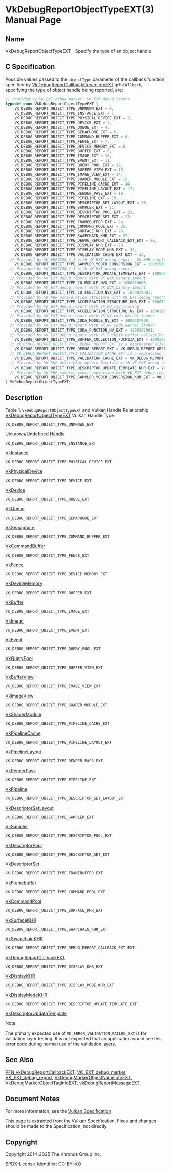 # VkDebugReportObjectTypeEXT(3) Manual Page

## Name

VkDebugReportObjectTypeEXT - Specify the type of an object handle



## [](#_c_specification)C Specification

Possible values passed to the `objectType` parameter of the callback function specified by [VkDebugReportCallbackCreateInfoEXT](https://registry.khronos.org/vulkan/specs/latest/man/html/VkDebugReportCallbackCreateInfoEXT.html)::`pfnCallback`, specifying the type of object handle being reported, are:

```c++
// Provided by VK_EXT_debug_marker, VK_EXT_debug_report
typedef enum VkDebugReportObjectTypeEXT {
    VK_DEBUG_REPORT_OBJECT_TYPE_UNKNOWN_EXT = 0,
    VK_DEBUG_REPORT_OBJECT_TYPE_INSTANCE_EXT = 1,
    VK_DEBUG_REPORT_OBJECT_TYPE_PHYSICAL_DEVICE_EXT = 2,
    VK_DEBUG_REPORT_OBJECT_TYPE_DEVICE_EXT = 3,
    VK_DEBUG_REPORT_OBJECT_TYPE_QUEUE_EXT = 4,
    VK_DEBUG_REPORT_OBJECT_TYPE_SEMAPHORE_EXT = 5,
    VK_DEBUG_REPORT_OBJECT_TYPE_COMMAND_BUFFER_EXT = 6,
    VK_DEBUG_REPORT_OBJECT_TYPE_FENCE_EXT = 7,
    VK_DEBUG_REPORT_OBJECT_TYPE_DEVICE_MEMORY_EXT = 8,
    VK_DEBUG_REPORT_OBJECT_TYPE_BUFFER_EXT = 9,
    VK_DEBUG_REPORT_OBJECT_TYPE_IMAGE_EXT = 10,
    VK_DEBUG_REPORT_OBJECT_TYPE_EVENT_EXT = 11,
    VK_DEBUG_REPORT_OBJECT_TYPE_QUERY_POOL_EXT = 12,
    VK_DEBUG_REPORT_OBJECT_TYPE_BUFFER_VIEW_EXT = 13,
    VK_DEBUG_REPORT_OBJECT_TYPE_IMAGE_VIEW_EXT = 14,
    VK_DEBUG_REPORT_OBJECT_TYPE_SHADER_MODULE_EXT = 15,
    VK_DEBUG_REPORT_OBJECT_TYPE_PIPELINE_CACHE_EXT = 16,
    VK_DEBUG_REPORT_OBJECT_TYPE_PIPELINE_LAYOUT_EXT = 17,
    VK_DEBUG_REPORT_OBJECT_TYPE_RENDER_PASS_EXT = 18,
    VK_DEBUG_REPORT_OBJECT_TYPE_PIPELINE_EXT = 19,
    VK_DEBUG_REPORT_OBJECT_TYPE_DESCRIPTOR_SET_LAYOUT_EXT = 20,
    VK_DEBUG_REPORT_OBJECT_TYPE_SAMPLER_EXT = 21,
    VK_DEBUG_REPORT_OBJECT_TYPE_DESCRIPTOR_POOL_EXT = 22,
    VK_DEBUG_REPORT_OBJECT_TYPE_DESCRIPTOR_SET_EXT = 23,
    VK_DEBUG_REPORT_OBJECT_TYPE_FRAMEBUFFER_EXT = 24,
    VK_DEBUG_REPORT_OBJECT_TYPE_COMMAND_POOL_EXT = 25,
    VK_DEBUG_REPORT_OBJECT_TYPE_SURFACE_KHR_EXT = 26,
    VK_DEBUG_REPORT_OBJECT_TYPE_SWAPCHAIN_KHR_EXT = 27,
    VK_DEBUG_REPORT_OBJECT_TYPE_DEBUG_REPORT_CALLBACK_EXT_EXT = 28,
    VK_DEBUG_REPORT_OBJECT_TYPE_DISPLAY_KHR_EXT = 29,
    VK_DEBUG_REPORT_OBJECT_TYPE_DISPLAY_MODE_KHR_EXT = 30,
    VK_DEBUG_REPORT_OBJECT_TYPE_VALIDATION_CACHE_EXT_EXT = 33,
  // Provided by VK_VERSION_1_1 with VK_EXT_debug_report, VK_KHR_sampler_ycbcr_conversion with VK_EXT_debug_report
    VK_DEBUG_REPORT_OBJECT_TYPE_SAMPLER_YCBCR_CONVERSION_EXT = 1000156000,
  // Provided by VK_VERSION_1_1 with VK_EXT_debug_report
    VK_DEBUG_REPORT_OBJECT_TYPE_DESCRIPTOR_UPDATE_TEMPLATE_EXT = 1000085000,
  // Provided by VK_EXT_debug_report with VK_NVX_binary_import
    VK_DEBUG_REPORT_OBJECT_TYPE_CU_MODULE_NVX_EXT = 1000029000,
  // Provided by VK_EXT_debug_report with VK_NVX_binary_import
    VK_DEBUG_REPORT_OBJECT_TYPE_CU_FUNCTION_NVX_EXT = 1000029001,
  // Provided by VK_KHR_acceleration_structure with VK_EXT_debug_report
    VK_DEBUG_REPORT_OBJECT_TYPE_ACCELERATION_STRUCTURE_KHR_EXT = 1000150000,
  // Provided by VK_EXT_debug_report with VK_NV_ray_tracing
    VK_DEBUG_REPORT_OBJECT_TYPE_ACCELERATION_STRUCTURE_NV_EXT = 1000165000,
  // Provided by VK_EXT_debug_report with VK_NV_cuda_kernel_launch
    VK_DEBUG_REPORT_OBJECT_TYPE_CUDA_MODULE_NV_EXT = 1000307000,
  // Provided by VK_EXT_debug_report with VK_NV_cuda_kernel_launch
    VK_DEBUG_REPORT_OBJECT_TYPE_CUDA_FUNCTION_NV_EXT = 1000307001,
  // Provided by VK_EXT_debug_report with VK_FUCHSIA_buffer_collection
    VK_DEBUG_REPORT_OBJECT_TYPE_BUFFER_COLLECTION_FUCHSIA_EXT = 1000366000,
  // VK_DEBUG_REPORT_OBJECT_TYPE_DEBUG_REPORT_EXT is a deprecated alias
    VK_DEBUG_REPORT_OBJECT_TYPE_DEBUG_REPORT_EXT = VK_DEBUG_REPORT_OBJECT_TYPE_DEBUG_REPORT_CALLBACK_EXT_EXT,
  // VK_DEBUG_REPORT_OBJECT_TYPE_VALIDATION_CACHE_EXT is a deprecated alias
    VK_DEBUG_REPORT_OBJECT_TYPE_VALIDATION_CACHE_EXT = VK_DEBUG_REPORT_OBJECT_TYPE_VALIDATION_CACHE_EXT_EXT,
  // Provided by VK_KHR_descriptor_update_template with VK_EXT_debug_report
    VK_DEBUG_REPORT_OBJECT_TYPE_DESCRIPTOR_UPDATE_TEMPLATE_KHR_EXT = VK_DEBUG_REPORT_OBJECT_TYPE_DESCRIPTOR_UPDATE_TEMPLATE_EXT,
  // Provided by VK_KHR_sampler_ycbcr_conversion with VK_EXT_debug_report
    VK_DEBUG_REPORT_OBJECT_TYPE_SAMPLER_YCBCR_CONVERSION_KHR_EXT = VK_DEBUG_REPORT_OBJECT_TYPE_SAMPLER_YCBCR_CONVERSION_EXT,
} VkDebugReportObjectTypeEXT;
```

## [](#_description)Description

Table 1. `VkDebugReportObjectTypeEXT` and Vulkan Handle Relationship   [VkDebugReportObjectTypeEXT](https://registry.khronos.org/vulkan/specs/latest/man/html/VkDebugReportObjectTypeEXT.html) Vulkan Handle Type

`VK_DEBUG_REPORT_OBJECT_TYPE_UNKNOWN_EXT`

Unknown/Undefined Handle

`VK_DEBUG_REPORT_OBJECT_TYPE_INSTANCE_EXT`

[VkInstance](https://registry.khronos.org/vulkan/specs/latest/man/html/VkInstance.html)

`VK_DEBUG_REPORT_OBJECT_TYPE_PHYSICAL_DEVICE_EXT`

[VkPhysicalDevice](https://registry.khronos.org/vulkan/specs/latest/man/html/VkPhysicalDevice.html)

`VK_DEBUG_REPORT_OBJECT_TYPE_DEVICE_EXT`

[VkDevice](https://registry.khronos.org/vulkan/specs/latest/man/html/VkDevice.html)

`VK_DEBUG_REPORT_OBJECT_TYPE_QUEUE_EXT`

[VkQueue](https://registry.khronos.org/vulkan/specs/latest/man/html/VkQueue.html)

`VK_DEBUG_REPORT_OBJECT_TYPE_SEMAPHORE_EXT`

[VkSemaphore](https://registry.khronos.org/vulkan/specs/latest/man/html/VkSemaphore.html)

`VK_DEBUG_REPORT_OBJECT_TYPE_COMMAND_BUFFER_EXT`

[VkCommandBuffer](https://registry.khronos.org/vulkan/specs/latest/man/html/VkCommandBuffer.html)

`VK_DEBUG_REPORT_OBJECT_TYPE_FENCE_EXT`

[VkFence](https://registry.khronos.org/vulkan/specs/latest/man/html/VkFence.html)

`VK_DEBUG_REPORT_OBJECT_TYPE_DEVICE_MEMORY_EXT`

[VkDeviceMemory](https://registry.khronos.org/vulkan/specs/latest/man/html/VkDeviceMemory.html)

`VK_DEBUG_REPORT_OBJECT_TYPE_BUFFER_EXT`

[VkBuffer](https://registry.khronos.org/vulkan/specs/latest/man/html/VkBuffer.html)

`VK_DEBUG_REPORT_OBJECT_TYPE_IMAGE_EXT`

[VkImage](https://registry.khronos.org/vulkan/specs/latest/man/html/VkImage.html)

`VK_DEBUG_REPORT_OBJECT_TYPE_EVENT_EXT`

[VkEvent](https://registry.khronos.org/vulkan/specs/latest/man/html/VkEvent.html)

`VK_DEBUG_REPORT_OBJECT_TYPE_QUERY_POOL_EXT`

[VkQueryPool](https://registry.khronos.org/vulkan/specs/latest/man/html/VkQueryPool.html)

`VK_DEBUG_REPORT_OBJECT_TYPE_BUFFER_VIEW_EXT`

[VkBufferView](https://registry.khronos.org/vulkan/specs/latest/man/html/VkBufferView.html)

`VK_DEBUG_REPORT_OBJECT_TYPE_IMAGE_VIEW_EXT`

[VkImageView](https://registry.khronos.org/vulkan/specs/latest/man/html/VkImageView.html)

`VK_DEBUG_REPORT_OBJECT_TYPE_SHADER_MODULE_EXT`

[VkShaderModule](https://registry.khronos.org/vulkan/specs/latest/man/html/VkShaderModule.html)

`VK_DEBUG_REPORT_OBJECT_TYPE_PIPELINE_CACHE_EXT`

[VkPipelineCache](https://registry.khronos.org/vulkan/specs/latest/man/html/VkPipelineCache.html)

`VK_DEBUG_REPORT_OBJECT_TYPE_PIPELINE_LAYOUT_EXT`

[VkPipelineLayout](https://registry.khronos.org/vulkan/specs/latest/man/html/VkPipelineLayout.html)

`VK_DEBUG_REPORT_OBJECT_TYPE_RENDER_PASS_EXT`

[VkRenderPass](https://registry.khronos.org/vulkan/specs/latest/man/html/VkRenderPass.html)

`VK_DEBUG_REPORT_OBJECT_TYPE_PIPELINE_EXT`

[VkPipeline](https://registry.khronos.org/vulkan/specs/latest/man/html/VkPipeline.html)

`VK_DEBUG_REPORT_OBJECT_TYPE_DESCRIPTOR_SET_LAYOUT_EXT`

[VkDescriptorSetLayout](https://registry.khronos.org/vulkan/specs/latest/man/html/VkDescriptorSetLayout.html)

`VK_DEBUG_REPORT_OBJECT_TYPE_SAMPLER_EXT`

[VkSampler](https://registry.khronos.org/vulkan/specs/latest/man/html/VkSampler.html)

`VK_DEBUG_REPORT_OBJECT_TYPE_DESCRIPTOR_POOL_EXT`

[VkDescriptorPool](https://registry.khronos.org/vulkan/specs/latest/man/html/VkDescriptorPool.html)

`VK_DEBUG_REPORT_OBJECT_TYPE_DESCRIPTOR_SET_EXT`

[VkDescriptorSet](https://registry.khronos.org/vulkan/specs/latest/man/html/VkDescriptorSet.html)

`VK_DEBUG_REPORT_OBJECT_TYPE_FRAMEBUFFER_EXT`

[VkFramebuffer](https://registry.khronos.org/vulkan/specs/latest/man/html/VkFramebuffer.html)

`VK_DEBUG_REPORT_OBJECT_TYPE_COMMAND_POOL_EXT`

[VkCommandPool](https://registry.khronos.org/vulkan/specs/latest/man/html/VkCommandPool.html)

`VK_DEBUG_REPORT_OBJECT_TYPE_SURFACE_KHR_EXT`

[VkSurfaceKHR](https://registry.khronos.org/vulkan/specs/latest/man/html/VkSurfaceKHR.html)

`VK_DEBUG_REPORT_OBJECT_TYPE_SWAPCHAIN_KHR_EXT`

[VkSwapchainKHR](https://registry.khronos.org/vulkan/specs/latest/man/html/VkSwapchainKHR.html)

`VK_DEBUG_REPORT_OBJECT_TYPE_DEBUG_REPORT_CALLBACK_EXT_EXT`

[VkDebugReportCallbackEXT](https://registry.khronos.org/vulkan/specs/latest/man/html/VkDebugReportCallbackEXT.html)

`VK_DEBUG_REPORT_OBJECT_TYPE_DISPLAY_KHR_EXT`

[VkDisplayKHR](https://registry.khronos.org/vulkan/specs/latest/man/html/VkDisplayKHR.html)

`VK_DEBUG_REPORT_OBJECT_TYPE_DISPLAY_MODE_KHR_EXT`

[VkDisplayModeKHR](https://registry.khronos.org/vulkan/specs/latest/man/html/VkDisplayModeKHR.html)

`VK_DEBUG_REPORT_OBJECT_TYPE_DESCRIPTOR_UPDATE_TEMPLATE_EXT`

[VkDescriptorUpdateTemplate](https://registry.khronos.org/vulkan/specs/latest/man/html/VkDescriptorUpdateTemplate.html)

Note

The primary expected use of `VK_ERROR_VALIDATION_FAILED_EXT` is for validation layer testing. It is not expected that an application would see this error code during normal use of the validation layers.

## [](#_see_also)See Also

[PFN\_vkDebugReportCallbackEXT](https://registry.khronos.org/vulkan/specs/latest/man/html/PFN_vkDebugReportCallbackEXT.html), [VK\_EXT\_debug\_marker](https://registry.khronos.org/vulkan/specs/latest/man/html/VK_EXT_debug_marker.html), [VK\_EXT\_debug\_report](https://registry.khronos.org/vulkan/specs/latest/man/html/VK_EXT_debug_report.html), [VkDebugMarkerObjectNameInfoEXT](https://registry.khronos.org/vulkan/specs/latest/man/html/VkDebugMarkerObjectNameInfoEXT.html), [VkDebugMarkerObjectTagInfoEXT](https://registry.khronos.org/vulkan/specs/latest/man/html/VkDebugMarkerObjectTagInfoEXT.html), [vkDebugReportMessageEXT](https://registry.khronos.org/vulkan/specs/latest/man/html/vkDebugReportMessageEXT.html)

## [](#_document_notes)Document Notes

For more information, see the [Vulkan Specification](https://registry.khronos.org/vulkan/specs/latest/html/vkspec.html#VkDebugReportObjectTypeEXT)

This page is extracted from the Vulkan Specification. Fixes and changes should be made to the Specification, not directly.

## [](#_copyright)Copyright

Copyright 2014-2025 The Khronos Group Inc.

SPDX-License-Identifier: CC-BY-4.0